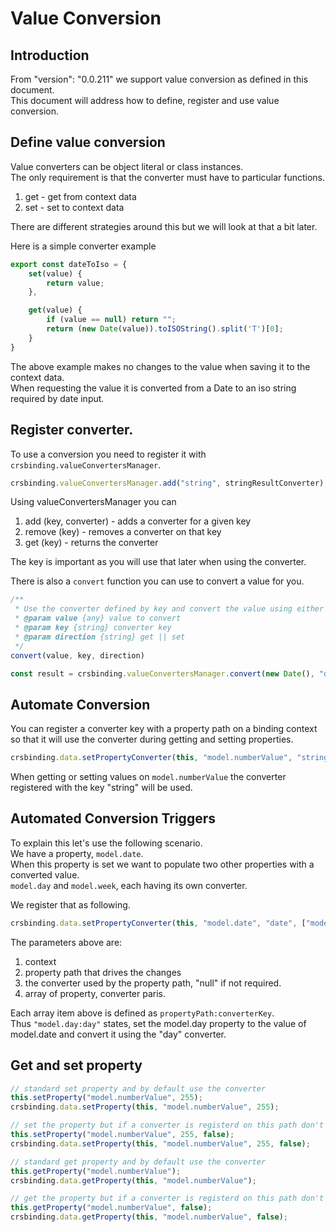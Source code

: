 # Value Conversion

## Introduction
From "version": "0.0.211" we support value conversion as defined in this document.  
This document will address how to define, register and use value conversion.  

## Define value conversion
Value converters can be object literal or class instances.  
The only requirement is that the converter must have to particular functions.

1. get - get from context data
1. set - set to context data

There are different strategies around this but we will look at that a bit later.

Here is a simple converter example
```js
export const dateToIso = {
    set(value) {
        return value;
    },

    get(value) {
        if (value == null) return "";
        return (new Date(value)).toISOString().split('T')[0];
    }
}
```

The above example makes no changes to the value when saving it to the context data.  
When requesting the value it is converted from a Date to an iso string required by date input.

## Register converter.

To use a conversion you need to register it with `crsbinding.valueConvertersManager`.

```js
crsbinding.valueConvertersManager.add("string", stringResultConverter);
```

Using valueConvertersManager you can

1. add (key, converter) - adds a converter for a given key
1. remove (key) - removes a converter on that key
1. get (key) - returns the converter

The key is important as you will use that later when using the converter.

There is also a `convert` function you can use to convert a value for you.

```js
/**
 * Use the converter defined by key and convert the value using either get or set as defined by direction
 * @param value {any} value to convert
 * @param key {string} converter key
 * @param direction {string} get || set
 */
convert(value, key, direction)
```

```js
const result = crsbinding.valueConvertersManager.convert(new Date(), "dateToDayString", "get");
```

## Automate Conversion
You can register a converter key with a property path on a binding context so that it will use the converter during getting and setting properties.

```js
crsbinding.data.setPropertyConverter(this, "model.numberValue", "string");
```

When getting or setting values on `model.numberValue` the converter registered with the key "string" will be used.

## Automated Conversion Triggers

To explain this let's use the following scenario.  
We have a property, `model.date`.  
When this property is set we want to populate two other properties with a converted value.   
`model.day` and `model.week`, each having its own converter.
 
We register that as following.

```js
crsbinding.data.setPropertyConverter(this, "model.date", "date", ["model.day:day", "model.week:week"]);
```

The parameters above are:

1. context
1. property path that drives the changes
1. the converter used by the property path, "null" if not required.
1. array of property, converter paris.

Each array item above is defined as `propertyPath:converterKey`.  
Thus `"model.day:day"` states, set the model.day property to the value of model.date and convert it using the "day" converter.

## Get and set property

```js
// standard set property and by default use the converter
this.setProperty("model.numberValue", 255);
crsbinding.data.setProperty(this, "model.numberValue", 255);

// set the property but if a converter is registerd on this path don't use it.
this.setProperty("model.numberValue", 255, false);
crsbinding.data.setProperty(this, "model.numberValue", 255, false);
```

```js
// standard get property and by default use the converter
this.getProperty("model.numberValue");
crsbinding.data.getProperty(this, "model.numberValue");

// get the property but if a converter is registerd on this path don't use it.
this.getProperty("model.numberValue", false);
crsbinding.data.getProperty(this, "model.numberValue", false);
```

